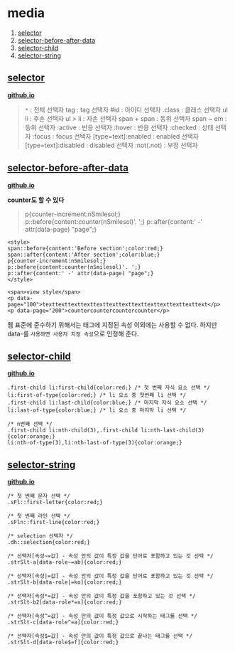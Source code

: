 # media
1. [selector](#selector)
1. [selector-before-after-data](#selector-before-after-data)
1. [selector-child](#selector-child)
1. [selector-string](#selector-string)

## <a href="#" name="selector">selector</a>
**[github.io](http://smilesol85.github.io/html-css/selector/selector.html "selector")**

> `*` : 전체 선택자
    tag : tag 선택자
    #id : 아이디 선택자
    .class : 클래스 선택자
    ul li : 후손 선택자
    ul > li : 자손 선택자
    span + span : 동위 선택자
    span ~ em : 동위 선택자
    :active : 반응 선택자
    :hover : 반응 선택자
    :checked : 상태 선택자
    :focus : focus 선택자
    [type=text]:enabled : enabled 선택자
    [type=text]:disabled : disabled 선택자
    :not(.not) : 부정 선택자

## <a href="#" name="selector-before-after-data">selector-before-after-data</a>
**[github.io](http://smilesol85.github.io/html-css/selector/selector-before-after-data.html "selector-before-after-data")**

**counter도 할 수 있다**

> p{counter-increment:nSmilesol;}
    p::before{content:counter(nSmilesol)'. ';}
    p::after{content:' -' attr(data-page) "page";}

    <style>
    span::before{content:'Before section';color:red;}
    span::after{content:'After section';color:blue;}
    p{counter-increment:nSmilesol;}
    p::before{content:counter(nSmilesol)'. ';}
    p::after{content:' -' attr(data-page) "page";}
    </style>

    <span>view style</span>
    <p data-page="100">texttexttexttexttexttexttexttexttexttexttexttexttext</p>
    <p data-page="200">countercountercountercounter</p>

웹 표준에 준수하기 위해서는 태그에 지정된 속성 이외에는 사용할 수 없다. 하지만 data-를 `사용하면 사용자 지정 속성`으로 인정해 준다.

## <a href="#" name="selector-child">selector-child</a>
**[github.io](http://smilesol85.github.io/html-css/selector/selector-child.html "selector-child")**

    .first-child li:first-child{color:red;} /* 첫 번째 자식 요소 선택 */
    li:first-of-type{color:red;} /* li 요소 중 첫번째 li 선택 */
    .first-child li:last-child{color:blue;} /* 마지막 자식 요소 선택 */
    li:last-of-type{color:blue;} /* li 요소 중 마지막 li 선택 */

    /* n번째 선택 */
    .first-child li:nth-child(3),.first-child li:nth-last-child(3){color:orange;}
    li:nth-of-type(3),li:nth-last-of-type(3){color:orange;}

## <a href="#" name="selector-string">selector-string</a>
**[github.io](http://smilesol85.github.io/html-css/selector/selector-string.html "selector-string")**

    /* 첫 번째 문자 선택 */
    .sFl::first-letter{color:red;}

    /* 첫 번째 라인 선택 */
    .sFln::first-line{color:red;}

    /* selection 선택자 */
    .dh::selection{color:red;}

    /* 선택자[속성~=값] - 속성 안의 값이 특정 값을 단어로 포함하고 있는 것 선택 */
    .strSlt-a[data-role~=ab]{color:red;}

    /* 선택자[속성|=값] - 속성 안의 값이 특정 값을 단어로 포함하고 있는 것 선택 */
    .strSlt-b[data-role|=ko]{color:red;}

    /* 선택자[속성*=값] - 속성 안의 값이 특정 값을 포함하고 있는 것 선택 */
    .strSlt-b2[data-role*=x]{color:red;}

    /* 선택자[속성^=값] - 속성 안의 값이 특정 값으로 시작하는 태그를 선택 */
    .strSlt-c[data-role^=a]{color:red;}

    /* 선택자[속성$=값] - 속성 안의 값이 특정 값으로 끝나는 태그를 선택 */
    .strSlt-d[data-role$=f]{color:red;}